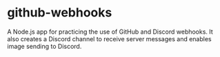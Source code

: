 # github-webhooks
A Node.js app for practicing the use of GitHub and Discord webhooks. It also creates a Discord channel to receive server messages and enables image sending to Discord.
